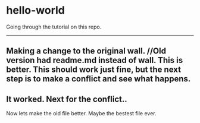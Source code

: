 # hello-world
Going through the tutorial on this repo.

----------------
Making a change to the original wall.   //Old version had readme.md instead of wall. This is better.
This should work just fine, but the next step is to make a conflict and see what happens.
----------------
It worked. Next for the conflict..
----------------
Now lets make the old file better. Maybe the bestest file ever.
